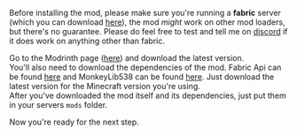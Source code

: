Before installing the mod, please make sure you're running a **fabric** server (which you can download [here](https://fabricmc.net/use/server)), the mod *might* work on other mod loaders, but there's no guarantee. Please do feel free to test and tell me on [discord](https://discord.offsetmonkey538.top) if it does work on anything other than fabric.

Go to the Modrinth page ([here](https://modrinth.com/mod/github-resourcepack-manager)) and download the latest version.  
You'll also need to download the dependencies of the mod. Fabric Api can be found [here](https://modrinth.com/mod/fabric-api) and MonkeyLib538 can be found [here](https://modrinth.com/mod/monkeylib538). Just download the latest version for the Minecraft version you're using.  
After you've downloaded the mod itself and its dependencies, just put them in your servers `mods` folder.

Now you're ready for the next step.
